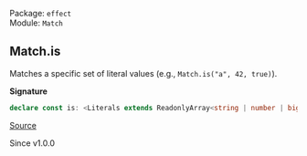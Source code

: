 Package: `effect`<br />
Module: `Match`<br />

## Match.is

Matches a specific set of literal values (e.g., `Match.is("a", 42, true)`).

**Signature**

```ts
declare const is: <Literals extends ReadonlyArray<string | number | bigint | boolean | null>>(...literals: Literals) => Predicate.Refinement<unknown, Literals[number]>
```

[Source](https://github.com/Effect-TS/effect/tree/main/packages/effect/src/Match.ts#L942)

Since v1.0.0